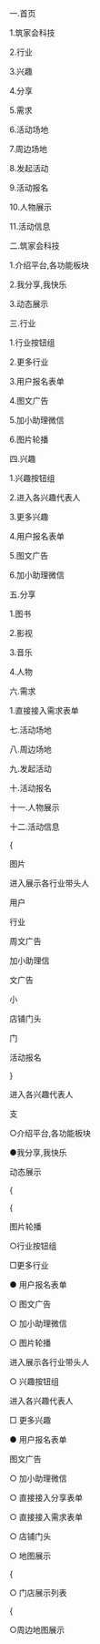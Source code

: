 一.首页

1.筑家会科技

2.行业

3.兴趣

4.分享

5.需求

6.活动场地

7.周边场地

8.发起活动

9.活动报名

10.人物展示

11.活动信息


二.筑家会科技

1.介绍平台,各功能板块

2.我分享,我快乐

3.动态展示

三.行业

1.行业按钮组

2.更多行业

3.用户报名表单

4.图文广告

5.加小助理微信

6.图片轮播

四.兴趣

1.兴趣按钮组

2.进入各兴趣代表人

3.更多兴趣

4.用户报名表单

5.图文广告

6.加小助理微信

五.分享

1.图书

2.影视

3.音乐

4.人物

六.需求

1.直接接入需求表单

七.活动场地

八.周边场地


九.发起活动

十.活动报名

十一.人物展示

十二.活动信息

{

图片

进入展示各行业带头人

用户

行业

周文广告

加小助理信

文广告

小

店铺门头



门



活动报名





}

进入各兴趣代表人


支

○介绍平台,各功能板块

●我分享,我快乐

动态展示

{

{

图片轮播

○行业按钮组

□更多行业

● 用户报名表单

○ 图文广告

○ 加小助理微信

○ 图片轮播

进入展示各行业带头人

○ 兴趣按钮组

进入各兴趣代表人

□ 更多兴趣

● 用户报名表单

图文广告

○ 加小助理微信

○ 直接接入分享表单

○ 直接接入需求表单

○ 店铺门头

○ 地图展示

{

○ 门店展示列表

{

○周边地图展示
